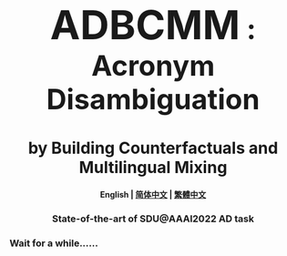<h3 align="center">
    <big><big> <big><big><big><big> <big><big><b>ADBCMM</b></big></big> : Acronym Disambiguation</big></big></big></big> </big></big></h3>
<h1 align="center">
    by Building Counterfactuals and Multilingual Mixing
</h1>


<h4 align="center">
    <p>
        <b>English</b> |
        <a href="https://github.com/WENGSYX/ADBCMM/blob/master/README_zh-hans.md">简体中文</a> |
        <a href="https://github.com/WENGSYX/ADBCMM/blob/master/README_zh-hant.md">繁體中文</a>
    <p>
</h4>

<h3 align="center">
    <p>State-of-the-art of SDU@AAAI2022 AD task</p>
</h3>



### Wait for a while......

